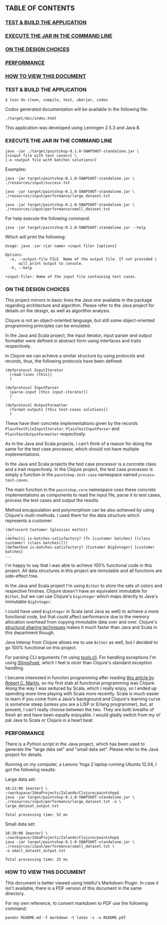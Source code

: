 ## TABLE OF CONTENTS
### [TEST & BUILD THE APPLICATION](#test-and-build-the-application)
### [EXECUTE THE JAR IN THE COMMAND LINE](#execute-the-jar-in-the-command-line)
### [ON THE DESIGN CHOICES](#on-the-design-choices)
### [PERFORMANCE](#performance)
### [HOW TO VIEW THIS DOCUMENT](#how-to-view-this-document)

### <a name="test-and-build-the-application"></a> TEST & BUILD THE APPLICATION

    $ lein do clean, compile, test, uberjar, codox

Codox generated documentation will be available in the following file:

    ./target/doc/index.html

This application was developed using Leiningen 2.5.3 and Java 8.

### <a name="execute-the-jar-in-the-command-line"></a> EXECUTE THE JAR IN THE COMMAND LINE

    java -jar ./target/paintshop-0.1.0-SNAPSHOT-standalone.jar \
    {<input file with test cases>} \
    [-o <output file with batches solutions>]



Examples:

    java -jar target/paintshop-0.1.0-SNAPSHOT-standalone.jar \
    ./resources/input/success.txt
    
    java -jar target/paintshop-0.1.0-SNAPSHOT-standalone.jar \
    ./resources/input/performance/large_dataset.txt
    
    java -jar target/paintshop-0.1.0-SNAPSHOT-standalone.jar \
    ./resources/input/performance/small_dataset.txt


For help execute the following command:

    java -jar target/paintshop-0.1.0-SNAPSHOT-standalone.jar --help

Which will print the following:

    Usage: java -jar <jar name> <input file> [options]
    
    Options:
      -o, --output-file FILE  Name of the output file. If not provided \
          will print output to console.
      -h, --help
    
    <input-file>: Name of the input file containing test cases.

### <a name="on-the-design-choices"></a> ON THE DESIGN CHOICES

This project mirrors in basic lines the Java one available in the package regarding architecture and algorithm. Please refer to the Java project for details on the design, as well as algorithm analysis.

Clojure is not an object-oriented language, but still some object-oriented programming principles can be emulated.

In the Java and Scala project, the input iterator, input parser and output formatter were defined in abstract form using interfaces and traits respectively.

In Clojure we can achieve a similar structure by using protocols and records, thus, the following protocols have been defined:

    (defprotocol InputIterator
      (read-lines [this])
      )
  
    (defprotocol InputParser
      (parse-input [this input-iterator])
      )
    
    (defprotocol OutputFormatter
      (format-outputs [this test-cases solutions])
      )

These have their concrete implementations given by the records ```PlainTextFileInputIterator```, ```PlainTextInputParser``` and ```PlainTextOutputFormatter``` respectively.

As in the Java and Scala projects, I can't think of a reason for doing the same for the test case processor, which should not have multiple implementations.

In the Java and Scala projects the test case processor is a concrete class and a trait respectively. In the Clojure project, the test case processor is simply a function in the ```paintshop.test-case``` namespace named ```process-test-cases```.

The main function in the ```paintshop.core``` namespace uses these concrete implementations as components to read the input file, parse it to test cases, process the test cases and output the results.

Method encapsulation and polymorphism can be also achieved by using Clojure's multi-methods. I used them for the data structure which represents a customer:


    (defrecord Customer [glossies matte])
    ...
    (defmulti is-batches-satisfactory? (fn [customer batches] [(class customer) (class batches)]))
    (defmethod is-batches-satisfactory? [Customer BigInteger] [customer batches]
    ...


I'm happy to say that I was able to achieve 100% functional code in this project. All data structures in this project are immutable and all functions are side-effect free.

In the Java and Scala project I'm using ```BitSet``` to store the sets of colors and respective finishes. Clojure doesn't have an equivalent immutable for ```BitSet```, but we can use Clojure's ```biginteger``` which maps directly to Java's immutable ```BigInteger```.

I could have used ```BigInteger``` in Scala (and Java as well) to achieve a more functional code, but that could affect performance due to the memory allocation overhead from copying immutable data over and over. Clojure's [structural sharing techniques](http://blog.higher-order.net/2009/02/01/understanding-clojures-persistentvector-implementation) makes it much faster than Java and Scala in this department though.

Java Interop from Clojure allows me to use ```BitSet``` as well, but I decided to go 100% functional on this project.

For parsing CLI arguments I'm using [tools.cli](https://github.com/clojure/tools.cli). For handling exceptions I'm using [Slingshopt](https://github.com/scgilardi/slingshot), which I feel is nicer than Clojure's standard exception handling.

I became interested in function programming after reading [this article by Robert C. Martin](http://thecleancoder.blogspot.ie/2010/08/why-clojure.html), so my first stab at functional programming was Clojure. Along the way I was seduced by Scala, which I really enjoy, so I ended up spending more time playing with Scala more recently. Scala is much easier to learn if you come from a Java's background and Clojure's learning curve is somehow steep (unless you are a LISP or Erlang programmer), but, at present, I can't really choose between the two. They are both breaths of fresh air and have been equally enjoyable. I would gladly switch from my ol' pal Java to Scala or Clojure in a heart beat.


### <a name="performance"></a> PERFORMANCE

There is a Python script in the Java project, which has been used to generate the "large data set" and "small data set". Please refer to the Java project for details.

Running on my computer, a Lenovo Yoga 2 laptop running Ubuntu 12.04, I got the following results:

Large data set:

    10:22:06 {master} \
    ~/workspace/IdeaProjects/Zalando/Clojure/paintshop$
    java -jar target/paintshop-0.1.0-SNAPSHOT-standalone.jar \
    ./resources/input/performance/large_dataset.txt -o \
    large_dataset_output.txt
    
    Total processing time: 52 ms


Small data set:

    10:20:00 {master} \
    ~/workspace/IdeaProjects/Zalando/Clojure/paintshop$ 
    java -jar target/paintshop-0.1.0-SNAPSHOT-standalone.jar \
    ./resources/input/performance/small_dataset.txt \
    -o small_dataset_output.txt
    
    Total processing time: 25 ms

### <a name="how-to-view-this-document"></a> HOW TO VIEW THIS DOCUMENT

This document is better viewed using IntelliJ's Markdown Plugin. In case it isn't available, there is a PDF version of this document in the same directory.

For my own reference, to convert markdown to PDF use the following command:

    pandoc README.md -f markdown -t latex -s -o README.pdf
